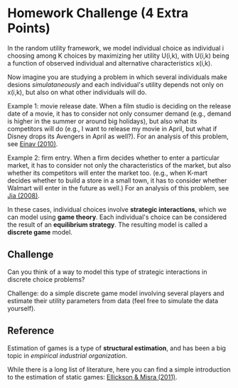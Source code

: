 # Homework Challenge (4 Extra Points)

In the random utility framework, we model individual choice as individual i choosing among K choices by maximizing her utility U(i,k), with U(i,k) being a function of observed individual and alternative characteristics x(i,k).

Now imagine you are studying a problem in which several individuals make desions *simulataneously* and each individual's utility depends not only on x(i,k), but also on what other individuals will do.

Example 1: movie release date. When a film studio is deciding on the release date of a movie, it has to consider not only consumer demand (e.g., demand is higher in the summer or around big holidays), but also what its competitors will do (e.g., I want to release my movie in April, but what if Disney drops its Avengers in April as well?). For an analysis of this problem, see [Einav (2010)](https://github.com/jiamingmao/data-analysis/tree/master/Materials/Games).

Example 2: firm entry. When a firm decides whether to enter a particular market, it has to consider not only the characteristics of the market, but also whether its competitors will enter the market too. (e.g., when K-mart decides whether to build a store in a small town, it has to consider whether Walmart will enter in the future as well.) For an analysis of this problem, see [Jia (2008)](https://github.com/jiamingmao/data-analysis/tree/master/Materials/Games).

In these cases, individual choices involve **strategic interactions**, which we can model using **game theory**. Each individual's choice can be considered the result of an **equilibrium strategy**. The resulting model is called a **discrete game** model.

## Challenge

Can you think of a way to model this type of strategic interactions in discrete choice problems?

Challenge: do a simple discrete game model involving several players and estimate their utility parameters from data (feel free to simulate the data yourself).

## Reference

Estimation of games is a type of **structural estimation**, and has been a big topic in *empirical industrial organization*.

While there is a long list of literature, here you can find a simple introduction to the estimation of static games: [Ellickson & Misra (2011)](https://github.com/jiamingmao/data-analysis/tree/master/Materials/Games).
